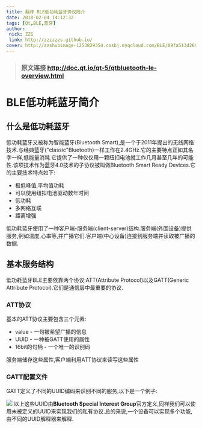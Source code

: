 ```yaml
---
title: 翻译 BLE低功耗蓝牙协议简介
date: 2018-02-04 14:12:32
tags: [Qt,BLE,蓝牙]
author: 
 nick: ZZS
 link: http://zzzzzzs.github.io/
cover: http://zzshubimage-1253829354.cosbj.myqcloud.com/BLE/09fa513d269759ee5be897d8b9fb43166d22df6d.jpg
---
```


> ### 原文连接 http://doc.qt.io/qt-5/qtbluetooth-le-overview.html

# BLE低功耗蓝牙简介
## 什么是低功耗蓝牙
低功耗蓝牙又被称为智能蓝牙(Bluetooth Smart),是一个于2011年提出的无线网络技术.与经典蓝牙("classic"Bluetooth)一样工作在2.4GHz.它的主要特点正如其名字一样,低能量消耗.它提供了一种仅仅用一颗纽扣电池就工作几月甚至几年的可能性.该项技术作为蓝牙4.0技术的子协议被叫做Bluetooth Smart Ready Devices.它的主要技术特点如下:
* 极低峰值,平均值功耗
* 可以使用纽扣电池驱动数年时间
* 低功耗
* 多网络互联
* 距离增强

低功耗蓝牙使用了一种客户端-服务端(client-server)结构.服务端(外围设备)提供服务,例如温度,心率等,并广播它们.客户端(中心设备)连接到服务端并读取被广播的数据.

## 基本服务结构
低功耗蓝牙BLE主要依靠两个协议:ATT(Attribute Protocol)以及GATT(Generic Attribute Protocol).它们是通信层中最重要的协议.

### ATT协议
基本的ATT协议主要包含三个元素:
* value - 一句被希望广播的信息
* UUID - 一种被GATT使用的属性
* 16bit的句柄 - 一个唯一的识别码

服务端储存这些属性,客户端利用ATT协议来读写这些属性

### GATT配置文件

GATT定义了不同的UUID编码来识别不同的服务,以下是一个例子:

![](https://zzshubimage-1253829354.file.myqcloud.com/BLE/%E8%8D%89%E5%9B%BE.png)
以上这些UUID由**Bluetooth Special Interest Group**官方定义,同样我们可以使用未被定义的UUID来实现我们的私有协议.总的来说,一个设备可以实现多个功能,由不同的UUID解释器来解释.